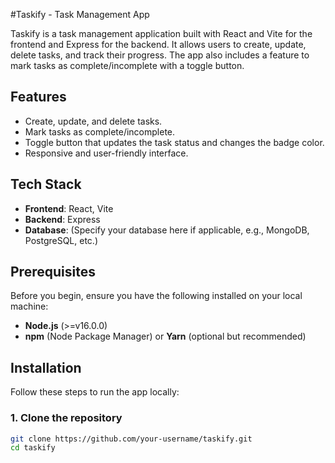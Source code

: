#Taskify - Task Management App

Taskify is a task management application built with React and Vite for the frontend and Express for the backend. It allows users to create, update, delete tasks, and track their progress. The app also includes a feature to mark tasks as complete/incomplete with a toggle button.

## Features
- Create, update, and delete tasks.
- Mark tasks as complete/incomplete.
- Toggle button that updates the task status and changes the badge color.
- Responsive and user-friendly interface.

## Tech Stack
- **Frontend**: React, Vite
- **Backend**: Express
- **Database**: (Specify your database here if applicable, e.g., MongoDB, PostgreSQL, etc.)

## Prerequisites

Before you begin, ensure you have the following installed on your local machine:
- **Node.js** (>=v16.0.0)
- **npm** (Node Package Manager) or **Yarn** (optional but recommended)

## Installation

Follow these steps to run the app locally:

### 1. Clone the repository
```bash
git clone https://github.com/your-username/taskify.git
cd taskify
